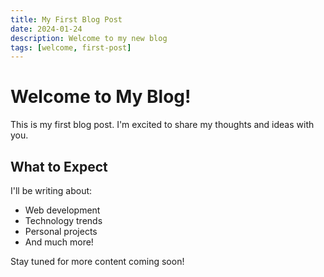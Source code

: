 ```yaml
---
title: My First Blog Post
date: 2024-01-24
description: Welcome to my new blog
tags: [welcome, first-post]
---
```


# Welcome to My Blog!

This is my first blog post. I'm excited to share my thoughts and ideas with you.

## What to Expect

I'll be writing about:
- Web development
- Technology trends
- Personal projects
- And much more!

Stay tuned for more content coming soon! 